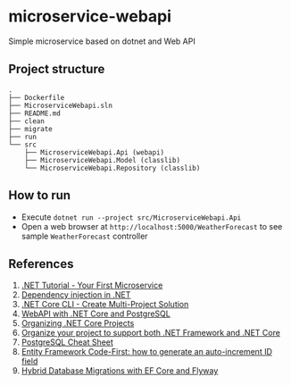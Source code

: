 # microservice-webapi
Simple microservice based on dotnet and Web API

## Project structure
```
.
├── Dockerfile
├── MicroserviceWebapi.sln
├── README.md
├── clean
├── migrate
├── run
└── src
    ├── MicroserviceWebapi.Api (webapi)
    ├── MicroserviceWebapi.Model (classlib)
    └── MicroserviceWebapi.Repository (classlib)
```

## How to run
- Execute `dotnet run --project src/MicroserviceWebapi.Api`
- Open a web browser at `http://localhost:5000/WeatherForecast` to see sample `WeatherForecast` controller

## References
1. [.NET Tutorial - Your First Microservice](https://dotnet.microsoft.com/learn/aspnet/microservice-tutorial/install)
2. [Dependency injection in .NET](https://docs.microsoft.com/en-us/dotnet/core/extensions/dependency-injection)
3. [.NET Core CLI - Create Multi-Project Solution](https://www.skylinetechnologies.com/Blog/Skyline-Blog/February_2018/how-to-use-dot-net-core-cli-create-multi-project)
4. [WebAPI with .NET Core and PostgreSQL](https://medium.com/@agavatar/webapi-with-net-core-and-postgres-in-visual-studio-code-8b3587d12823)
5. [Organizing .NET Core Projects](https://medium.com/@fredrik_erasmus/organizing-net-core-projects-7ee335ea6af)
6. [Organize your project to support both .NET Framework and .NET Core](https://docs.microsoft.com/en-us/dotnet/core/porting/project-structure)
7. [PostgreSQL Cheat Sheet](https://www.postgresqltutorial.com/postgresql-cheat-sheet/)
8. [Entity Framework Code-First: how to generate an auto-increment ID field](https://www.ryadel.com/en/entity-framework-generate-auto-increment-id-field/)
9. [Hybrid Database Migrations with EF Core and Flyway](https://docs.microsoft.com/en-us/archive/msdn-magazine/2019/october/data-points-hybrid-database-migrations-with-ef-core-and-flyway)
